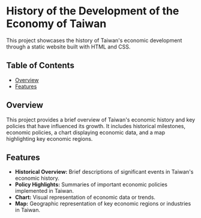 # History of the Development of the Economy of Taiwan

This project showcases the history of Taiwan's economic development through a static website built with HTML and CSS.

## Table of Contents
- [Overview](#overview)
- [Features](#features)


## Overview
This project provides a brief overview of Taiwan's economic history and key policies that have influenced its growth. It includes historical milestones, economic policies, a chart displaying economic data, and a map highlighting key economic regions.

## Features
- **Historical Overview:** Brief descriptions of significant events in Taiwan's economic history.
- **Policy Highlights:** Summaries of important economic policies implemented in Taiwan.
- **Chart:** Visual representation of economic data or trends.
- **Map:** Geographic representation of key economic regions or industries in Taiwan.


